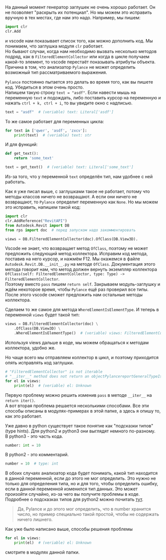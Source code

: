 На данный момент генератор заглушек не очень хорошо работает. Он не позволяет "раскрыть их потенциал".
Но мы можем это исправить вручную в тех местах, где нам это надо.
Например, мы пишем:
```py
import clr
clr.Add
```
и vscode нам показывает список того, как можно дополнить код. Мы понимаем, что заглушка модуля `clr` работает.  
Но бывают случаи, когда нам необходимо вызвать несколько методов подряд, как в `FilteredElementCollector` или когда в цикле получаем какой-то элемент, то vscode перестаёт показывать атрибуты объекта.  
Причина в том, что анализатор `Pylance` не может определить возможный тип рассматриваемого выражения.

`Pylance` постоянно пытается это делать во время того, как вы пишете код. Убедиться в этом очень просто.  
Напишем такую строку `text = "asdf"`. Если навести мышь на переменную `text` и подождать, либо поставить курсор на переменную и нажать `ctrl + k, ctrl + i`, то вы увидите окно с надписью.
```py
text = "asdf"  # (veriable) text: Literal['asdf']
```

То же самое работает для переменных цикла:
```py
for text in ['qwer', 'asdf', 'zxcv']:
    print(text)  # (veriable) text: str
```

И для функций:
```py
def get_text():
    return 'some_text'

text = get_text()  # (veriable) text: Literal['some_text']
```

Из-за того, что у переменной `text` определён тип, нам удобнее с ней работать.

Как я уже писал выше, с заглушками такое не работает, потому что методы классов ничего не возвращают.
А если они ничего не возвращают, то `Pylance` определит переменную как `None`.
Но мы можем это исправить, напишем такой код:
```py
import clr
clr.AddReference("RevitAPI")
from Autodesk.Revit import DB
from rps import doc  # перед запуском надо закомментировать

views = DB.FilteredElementCollector(doc).OfClass(DB.View3D).
```

Vscode не знает, что возвращает метод `OfClass`, поэтому не может предложить следующий метод коллектора.
Исправим код метода, поставив на него курсор, и нажмём F12. Мы окажемся в файле `Autodesk.Revit.DB.__init__.py` на методе `OfClass`.
Документация этого метода говорит нам, что метод должен вернуть экземпляр коллектора `OfClass(self: FilteredElementCollector, type: Type) -> FilteredElementCollector`.  
Поэтому вместо `pass` пишем `return self`. Закрываем модуль-заглушку и ждём некоторое время, чтобы `Pylance` ещё раз проверил все типы.
После этого vscode сможет предложить нам остальные методы коллектора.

Сделаем то же самое для метода `WhereElementIsElementType`. И теперь в переменной `views` будет такой тип:
```py
views = DB.FilteredElementCollector(doc) \
    .OfClass(DB.View3D) \
    .WhereElementIsElementType()  # (veriable) views: FilteredElementCollector
```

Используя views дальше в коде, мы можем обращаться к методам коллектора, удобно же.

Но чаще всего мы отправляем коллектор в цикл, и поэтому приходится опять исправлять код заглушки.
```py
# "FilteredElementCollector" is not iterable
# "__iter__" method does not return an objectPylancereportGeneralTypeIssues
for el in views:
    print(el)  # (veriable) el: Unknown
```

Первую проблему можно решить изменив `pass` в методе `__iter__` на `return iter()`.  
А вот вторая проблема решается несколькими способами. Все эти способы описаны в модулях-примерах в этой папке, а здесь я опишу то, как это работает.

Уже давно в python существует такое понятие как "подсказки типов" (type hints).
Для python2 и python3 они выглядят немного по-разному.  
В python3 - это часть кода.
```py
number: int = 10
```

В python2 - это комментарий.
```py
number = 10  # type: int
```

В обоих случаях анализатор кода будет понимать, какой тип находится в данной переменной, если до этого не мог определить. Это нужно не только для определения типа, но и для того, чтобы определить ошибку, если в данной переменной изменился тип данных. Это может произойти случайно, из-за чего вы получите проблемы в коде.  
Подробнее о подсказках типов для python2 можно почитать [тут](https://mypy.readthedocs.io/en/stable/cheat_sheet.html).

>Да, Pylance и до этого мог определить, что в number хранится число, но пример специально такой простой, чтобы не содержать ничего лишнего.

Как уже было написано выше, способы решения проблемы
```py
for el in views:
    print(el)  # (veriable) el: Unknown
```
смотрите в модулях данной папки.